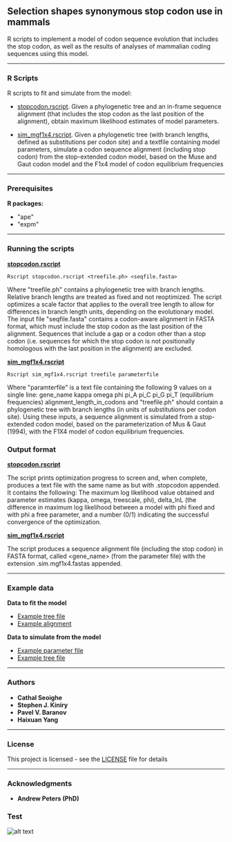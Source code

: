 ## Selection shapes synonymous stop codon use in mammals


R scripts to implement a model of codon sequence evolution that includes the stop codon, as well as the results of analyses of mammalian coding sequences using this model. 

***

### R Scripts

R scripts to fit and simulate from the model:
* [stopcodon.rscript](https://github.com/cseoighe/StopEvol/blob/master/stopcodon.rscript).  Given a phylogenetic tree and an in-frame sequence alignment (that includes the stop codon as the last position of the alignment), obtain maximum likelihood estimates of model parameters.

* [sim_mgf1x4.rscript](https://github.com/cseoighe/StopEvol/blob/master/sim_mgf1x4.rscript). Given a phylogenetic tree (with branch lengths, defined as substitutions per codon site) and a textfile containing model parameters, simulate a codon sequence alignment (including stop codon) from the stop-extended codon model, based on the Muse and Gaut codon model and the F1x4 model of codon equilibrium frequencies 

***


### Prerequisites

**R packages:**
* "ape" 
* "expm"

***

### Running the scripts 
**[stopcodon.rscript](https://github.com/cseoighe/StopEvol/blob/master/stopcodon.rscript)**

```
Rscript stopcodon.rscript <treefile.ph> <seqfile.fasta>
```

Where "treefile.ph" contains a phylogenetic tree with branch lengths. Relative branch lengths are treated as fixed and not reoptimized. The script optimizes a scale factor that applies to the overall tree length to allow for differences in branch length units, depending on the evolutionary model.  The input file "seqfile.fasta" contains a codon-aware alignment in FASTA format, which must include the stop codon as the last position of the alignment. Sequences that include a gap or a codon other than a stop codon (i.e. sequences for which the stop codon is not positionally homologous with the last position in the alignment) are excluded.


**[sim_mgf1x4.rscript](https://github.com/cseoighe/StopEvol/blob/master/sim_mgf1x4.rscript)**

```
Rscript sim_mgf1x4.rscript treefile parameterfile
```

Where "paramterfile" is a text file containing the following 9 values on a single line: gene_name kappa omega phi pi_A pi_C pi_G pi_T (equilibrium frequencies) alignment_length_in_codons and "treefile.ph" should contain a phylogenetic tree with branch lengths (in units of substitutions per codon site). Using these inputs, a sequence alignment is simulated from a stop-extended codon model, based on the parameterization of Mus & Gaut (1994), with the F1X4 model of codon equilibrium frequencies.


### Output format


**[stopcodon.rscript](https://github.com/cseoighe/StopEvol/blob/master/stopcodon.rscript)**

The script prints optimization progress to screen and, when complete, produces a text file with the same name as <seqfile> but with .stopcodon appended. It contains the following: The maximum log likelihood value obtained and parameter estimates (kappa, omega, treescale, phi), delta_lnL (the difference in maximum log likelihood between a model with phi fixed and with phi a free parameter, and a number (0/1) indicating the successful convergence of the optimization. 


**[sim_mgf1x4.rscript](https://github.com/cseoighe/StopEvol/blob/master/sim_mgf1x4.rscript)**

The script produces a sequence alignment file (including the stop codon) in FASTA format, called <gene_name> (from the parameter file) with the extension .sim.mgf1x4.fastas appended.


***


### Example data

**Data to fit the model**

* [Example tree file](https://github.com/cseoighe/StopEvol/blob/master/ENSG00000111276_CDKN1B.ph)
* [Example alignment](https://github.com/cseoighe/StopEvol/blob/master/ENSG00000111276_CDKN1B.fasta)

**Data to simulate from the model**

* [Example parameter file](https://github.com/cseoighe/StopEvol/blob/master/example_parameter_file)
* [Example tree file](https://github.com/cseoighe/StopEvol/blob/master/ENSG00000111276_CDKN1B.ph)

***



### Authors

* **Cathal Seoighe**
* **Stephen J. Kiniry**
* **Pavel V. Baranov**
* **Haixuan Yang**

***

### License

This project is licensed  - see the [LICENSE](LICENSE) file for details

***

### Acknowledgments
* **Andrew Peters (PhD)**

### Test 
![alt text](https://github.com/cseoighe/StopEvol/blob/master/Sim1.png)
